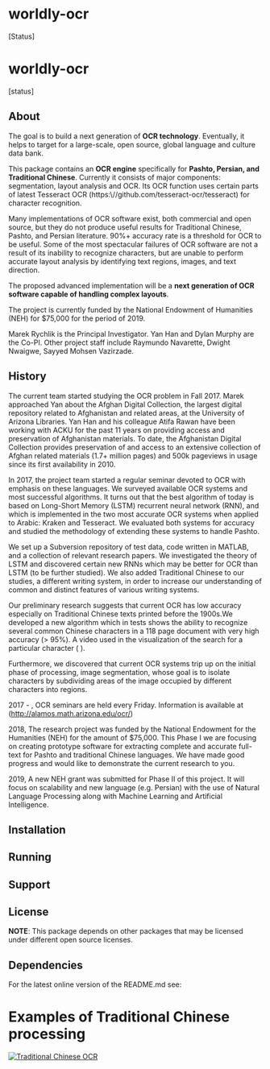 # worldly-ocr
[Status] 

# worldly-ocr
[status]
 
## About
The goal is to build a next generation of **OCR technology**.  Eventually, it helps to target for a large-scale, open source, global language and culture data bank.
 
This package contains an **OCR engine** specifically for **Pashto, Persian, and Traditional Chinese**. Currently it consists of major components: segmentation, layout analysis and OCR. Its OCR function uses certain parts of latest Tesseract OCR (https:\\//github.com/tesseract-ocr/tesseract) for character recognition.
 
Many implementations of OCR software exist, both commercial and open source, but they do not produce useful results for Traditional Chinese, Pashto, and Persian literature. 90%+ accuracy rate is a threshold for OCR to be useful. Some of the most spectacular failures of OCR software are not a result of its inability to recognize characters, but are unable to perform accurate layout analysis by identifying text regions, images, and text direction.
 
The proposed advanced implementation will be a **next generation of OCR software capable of handling complex layouts**.

The project is currently funded by the National Endowment of Humanities (NEH) for $75,000 for the period of 2019. 

Marek Rychlik is the Principal Investigator. Yan Han and Dylan Murphy are the Co-PI. Other project staff include Raymundo Navarette, Dwight Nwaigwe, Sayyed Mohsen Vazirzade. 

## History
The current team started studying the OCR problem in Fall 2017. Marek approached Yan about the Afghan Digital Collection, the largest digital repository related to Afghanistan and related areas, at the University of Arizona Libraries. Yan Han and his colleague Atifa Rawan have been working with ACKU for the past 11 years on providing access and preservation of Afghanistan materials. To date, the Afghanistan Digital Collection provides preservation of and access to an extensive collection of Afghan related materials (1.7+ million pages) and 500k pageviews in usage since its first availability in 2010. 

In 2017, the project team started a regular seminar devoted to OCR with emphasis on these languages. We surveyed available OCR systems and most successful algorithms. It turns out that the best algorithm of today is based on Long-Short Memory (LSTM) recurrent neural network (RNN), and which is implemented in the two most accurate OCR systems when applied to Arabic: Kraken and Tesseract. We evaluated both systems for accuracy and studied the methodology of extending these systems to handle Pashto. 

We set up a Subversion repository of test data, code written in MATLAB, and a collection of relevant research papers. We investigated the theory of LSTM and discovered certain new RNNs which may be better for OCR than LSTM (to be further studied). We also added Traditional Chinese to our studies, a different writing system, in order to increase our understanding of common and distinct features of various writing systems. 

Our preliminary research suggests that current OCR has low accuracy especially on Traditional Chinese texts printed before the 1900s.We developed a new algorithm which in tests shows the ability to recognize several common Chinese characters in a 118 page document with very high accuracy (> 95%). A video used in the visualization of the search for a particular character ( ).

Furthermore, we discovered that current OCR systems trip up on the initial phase of processing, image segmentation, whose goal is to isolate characters by subdividing areas of the image occupied by different characters into regions.

2017 - , OCR seminars are held every Friday. Information is available at (http://alamos.math.arizona.edu/ocr/) 

2018, The research project was funded by the National Endowment for the Humanities (NEH) for the amount of $75,000. This Phase I we are focusing on creating prototype software for extracting complete and accurate full-text for Pashto and traditional Chinese languages. We have made good progress and would like to demonstrate the current research to you. 

2019, A new NEH grant was submitted for Phase II of this project. It will focus on scalability and new language (e.g. Persian) with the use of Natural Language Processing along with Machine Learning and Artificial Intelligence. 

## Installation


## Running 


## Support


## License
**NOTE**: This package depends on other packages that may be licensed under different open source licenses. 


## Dependencies


For the latest online version of the README.md see: 


 
# Examples of Traditional Chinese processing
 
[![Traditional Chinese OCR](http://img.youtube.com/vi/2VHX5HnZHaY/0.jpg)]( https://www.youtube.com/embed/2VHX5HnZHaY "Traditional Chinese OCR")
 
 
